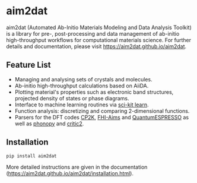 # aim2dat

aim2dat (Automated Ab-Initio Materials Modeling and Data Analysis Toolkit) is a library for pre-, post-processing and data management of ab-initio high-throughput workflows for computational materials science.
For further details and documentation, please visit https://aim2dat.github.io/aim2dat.

## Feature List

* Managing and analysing sets of crystals and molecules.
* Ab-initio high-throughput calculations based on AiiDA.
* Plotting material's properties such as electronic band structures, projected density of states or phase diagrams.
* Interface to machine learning routines via [sci-kit learn](https://scikit-learn.org/stable/).
* Function analysis: discretizing and comparing 2-dimensional functions.
* Parsers for the DFT codes [CP2K](https://www.cp2k.org/about), [FHI-Aims](https://fhi-aims.org) and [QuantumESPRESSO](https://www.quantum-espresso.org) as well as [phonopy](https://phonopy.github.io/phonopy/) and [critic2](https://aoterodelaroza.github.io/critic2/).

## Installation

```sh
pip install aim2dat
```

More detailed instructions are given in the documentation (https://aim2dat.github.io/aim2dat/installation.html).
